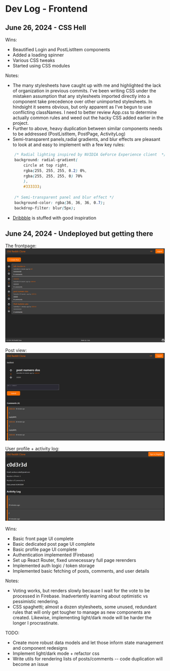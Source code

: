 # Dev Log - Frontend

## June 26, 2024 - CSS Hell

Wins:
- Beautified Login and PostListItem components
- Added a loading spinner
- Various CSS tweaks
- Started using CSS modules

Notes:
- The many stylesheets have caught up with me and highlighted the lack of organization in previous commits. I've been writing CSS under the mistaken assumption that any stylesheets imported directly into a component take precedence over other unimported stylesheets. In hindsight it seems obvious, but only apparent as I've begun to use conflicting classNames. I need to better review App.css to determine actually common rules and weed out the hacky CSS added earlier in the project.
- Further to above, heavy duplication between similar components needs to be addressed (PostListItem, PostPage, ActivityLog) 
- Semi-transparent panels,radial gradients, and blur effects are pleasant to look at and easy to implement with a few key rules:
```css
    /* Radial lighting inspired by NVIDIA GeForce Experience client  */
    background: radial-gradient(
        circle at top right,
        rgba(255, 255, 255, 0.2) 0%,
        rgba(255, 255, 255, 0) 70%
        ),
        #333333;

    /* Semi-transparent panel and blur effect */
    background-color: rgba(36, 36, 36, 0.7);
    backdrop-filter: blur(5px);
```
- [Dribbble](https://www.dribbble.com) is stuffed with good inspiration


## June 24, 2024 - Undeployed but getting there

The frontpage:
![frontpage](./readme_resources/frontpage_ui_06242024.png)

Post view:
![post](./readme_resources/postpage_ui_06242024.png)

User profile + activity log:
![profile](./readme_resources/profile_ui_06242024.png)

Wins:

- Basic front page UI complete
- Basic dedicated post page UI complete
- Basic profile page UI complete
- Authentication implemented (Firebase)
- Set up React Router, fixed unnecessary full page rerenders
- Implemented auth logic / token storage
- Implemented basic fetching of posts, comments, and user details

Notes:

- Voting works, but renders slowly because I wait for the vote to be processed in Firebase. Inadvertently learning about optimistic vs pessimistic rendering.
- CSS spaghetti; almost a dozen stylesheets, some unused, redundant rules that will only get tougher to manage as new components are created. Likewise, implementing light/dark mode will be harder the longer I procrastinate.

TODO:

- Create more robust data models and let those inform state management and component redesigns
- Implement light/dark mode + refactor css
- Write utils for rendering lists of posts/comments -- code duplication will become an issue
